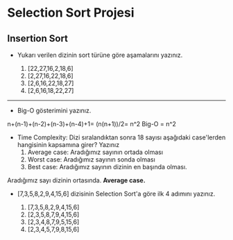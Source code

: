 # Selection Sort Projesi
## Insertion Sort
- Yukarı verilen dizinin sort türüne göre aşamalarını yazınız.

    1. [22,27,16,2,18,6]
    2. [2,27,16,22,18,6]
    3. [2,6,16,22,18,27]
    4. [2,6,16,18,22,27]
---

- Big-O gösterimini yazınız.

n+(n-1)+(n-2)+(n-3)+(n-4)+1= (n(n+1))/2= n^2 Big-O = n^2

- Time Complexity: Dizi sıralandıktan sonra 18 sayısı aşağıdaki case'lerden hangisinin kapsamına girer? Yazınız
    1. Average case: Aradığımız sayının ortada olması
    2. Worst case: Aradığımız sayının sonda olması
    3. Best case: Aradığımız sayının dizinin en başında olması.

Aradığımız sayı dizinin ortasında. **Average case.**

- [7,3,5,8,2,9,4,15,6] dizisinin Selection Sort'a göre ilk 4 adımını yazınız.

    1. [7,3,5,8,2,9,4,15,6]
    2. [2,3,5,8,7,9,4,15,6]
    3. [2,3,4,8,7,9,5,15,6]
    4. [2,3,4,5,7,9,8,15,6]